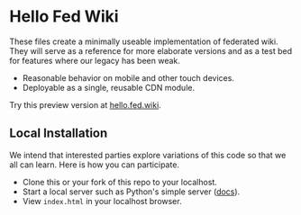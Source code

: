 # Hello Fed Wiki
These files create a minimally useable implementation of federated wiki.
They will serve as a reference for more elaborate versions and as a test bed for features where our legacy has been weak.
- Reasonable behavior on mobile and other touch devices.
- Deployable as a single, reusable CDN module.

Try this preview version at [hello.fed.wiki](http://hello.fed.wiki).

## Local Installation
We intend that interested parties explore variations of this code so that we all can learn. Here is how you can participate.
- Clone this or your fork of this repo to your localhost.
- Start a local server such as Python's simple server ([docs](https://www.digitalocean.com/community/tutorials/python-simplehttpserver-http-server)).
- View `index.html` in your localhost browser.
